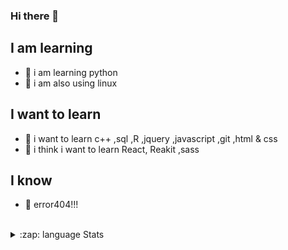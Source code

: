 ### Hi there 👋



  
  
## I am learning 
- 🔭 i am learning python
- 🔭 i am also using linux

## I want to learn 
- 🔭 i want to learn c++ ,sql ,R ,jquery ,javascript ,git ,html & css 
- 🔭 i think i want to learn React, Reakit ,sass

## I know
- 🔭 error404!!!

<br>

<details>
  <summary>:zap: language Stats</summary>
  [![Top Langs](https://github-readme-stats.vercel.app/api/top-langs/?username=XOOLE&layout=compact)](https://github.com/anuraghazra/github-readme-stats)
</br>


<br>

<details>
  <summary>:zap: GitHub Stats</summary>

  <img align="left" alt="XOOLE's GitHub Stats" src="https://github-readme-stats.codestackr.vercel.app/api?username=XOOLE&show_icons=true&hide_border=true" />
</br>
